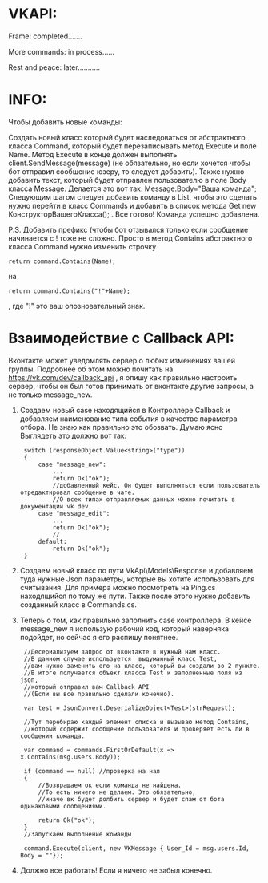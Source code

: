   # VKAPI:
    
Frame:              completed.......

More commands:      in process......

Rest and peace:     later...........

  # INFO:
Чтобы добавить новые команды: 

Создать новый класс который будет наследоваться от абстрактного класса Command, который будет перезаписывать метод Execute и поле Name. Метод Execute в конце должен выполнять client.SendMessage(message) (не обязательно, но если хочется чтобы бот отправил сообщение юзеру, то следует добавить). Также нужно добавить текст, который будет отправлен пользователю в поле Body класса Message. Делается это вот так: Message.Body="Ваша команда"; 
Следующим шагом следует добавить команду в List, чтобы это сделать нужно перейти в класс Commands и добавить в список метода Get new КонструкторВашегоКласса(); . Все готово! Команда успешно добавлена.

P.S. Добавить префикс (чтобы бот отзывался только если сообщение начинается с ! тоже не сложно. Просто в метод Contains абстрактного класса Command нужно изменить строчку 

    return command.Contains(Name); 
на 

    return command.Contains("!"+Name); 
    
, где "!" это ваш опозновательный знак. 



# Взаимодействие с Callback API:

Вконтакте может уведомлять сервер о любых изменениях вашей группы. Подробнее об этом можно почитать на https://vk.com/dev/callback_api , я опишу как правильно настроить сервер, чтобы он был готов принимать от вконтакте другие запросы, а не только message_new. 

1) Создаем новый case находящийся в Контроллере Callback и добавляем наименование типа события в качестве параметра отбора. Не знаю как правильно это обозвать. Думаю ясно 
        Выглядеть это должно вот так: 
        
        switch (responseObject.Value<string>("type"))
        {
            case "message_new":
                ...
                return Ok("ok");
                //добавленный кейс. Он будет выполняться если пользователь отредактировал сообщение в чате. 
                //О всех типах отправляемых данных можно почитать в документации vk dev.
            case "message_edit":
                ...
                return Ok("ok");
                //
            default:
                return Ok("ok");
        }
        

2) Создаем новый класс по пути VkApi\Models\Response и добавляем туда нужные Json параметры, которые вы хотите использовать для считывания. Для примера можно посмотреть на Ping.cs находящийся по тому же пути. Также после этого нужно добавить созданный класс в Commands.cs. 
3) Теперь о том, как правильно заполнить case контроллера. В кейсе message_new я использую рабочий код, который наверняка подойдет, но сейчас я его распишу понятнее. 

        //Десериализуем запрос от вконтакте в нужный нам класс. 
        //В данном случае используется  выдуманный класс Test, 
        //вам нужно заменить его на класс, который вы создали во 2 пункте. 
        //В итоге получается объект класса Test и заполненные поля из json,
        //который отправил вам Callback API 
        //(Если вы все правильно сделали конечно). 
        
        var test = JsonConvert.DeserializeObject<Test>(strRequest); 
        
        //Тут перебираю каждый элемент списка и вызываю метод Contains, 
        //который содержит сообщение пользователя и проверяет есть ли в сообщении команда.
        
        var command = commands.FirstOrDefault(x => x.Contains(msg.users.Body));

        if (command == null) //проверка на нал
        {
            //Возвращаем ок если команда не найдена. 
            //То есть ничего не делаем. Это обязательно, 
            //иначе вк будет долбить сервер и будет спам от бота одинаковыми сообщениями. 
            
            return Ok("ok");                        
        }
        //Запускаем выполнение команды 
        
        command.Execute(client, new VKMessage { User_Id = msg.users.Id, Body = ""});       
        
        
4) Должно все работать! Если я ничего не забыл конечно. 
        
